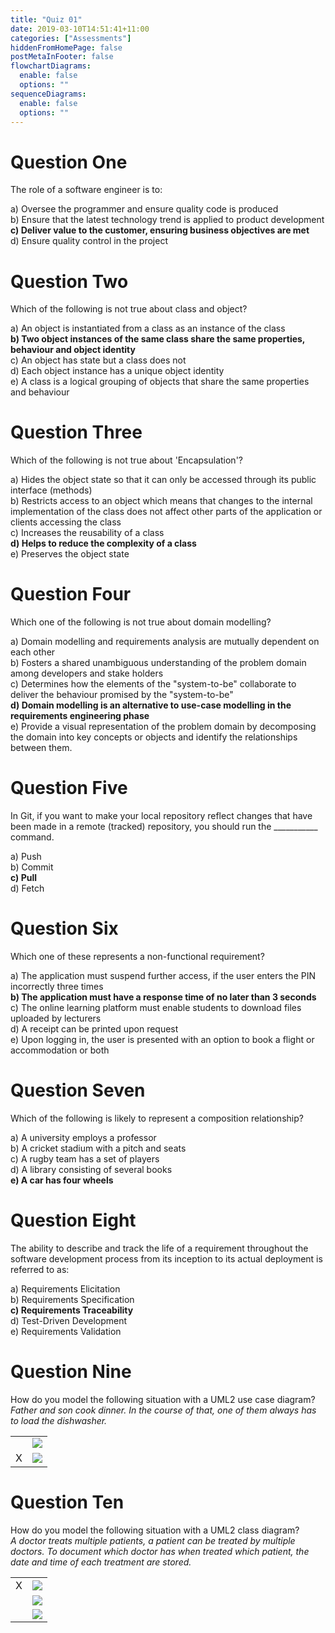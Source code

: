 ```yaml
---
title: "Quiz 01"
date: 2019-03-10T14:51:41+11:00
categories: ["Assessments"]
hiddenFromHomePage: false
postMetaInFooter: false
flowchartDiagrams:
  enable: false
  options: ""
sequenceDiagrams: 
  enable: false
  options: ""
---
```

# Question One
The role of a software engineer is to:

a) Oversee the programmer and ensure quality code is produced  
b) Ensure that the latest technology trend is applied to product development  
**c) Deliver value to the customer, ensuring business objectives are met**  
d) Ensure quality control in the project

# Question Two
Which of the following is not true about class and object?
	
a) An object is instantiated from a class as an instance of the class  
**b) Two object instances of the same class share the same properties, behaviour and object identity**  
c) An object has state but a class does not  
d) Each object instance has a unique object identity  
e) A class is a logical grouping of objects that share the same properties and behaviour  

# Question Three
Which of the following is not true about 'Encapsulation'?

a) Hides the object state so that it can only be accessed through its public interface (methods)  
b) Restricts access to an object which means that changes to the internal implementation of the class does not affect other parts of the application or clients accessing the class  
c) Increases the reusability of a class  
**d) Helps to reduce the complexity of a class**  
e) Preserves the object state  

# Question Four
Which one of the following is not true about domain modelling?
	
a) Domain modelling and requirements analysis are mutually dependent on each other  
b) Fosters a shared unambiguous understanding of the problem domain among developers and stake holders  
c) Determines how the elements of the "system-to-be" collaborate to deliver the behaviour promised by the "system-to-be"  
**d) Domain modelling is an alternative to use-case modelling in the requirements engineering phase**  
e) Provide a visual representation of the problem domain by decomposing the domain into key concepts or objects and identify the relationships between them.

# Question Five
In Git, if you want to make your local repository reflect changes that have been made in a remote (tracked) repository, you should run the ___________ command.
	
a) Push  
b) Commit  
**c) Pull**  
d) Fetch  

# Question Six
Which one of these represents a non-functional requirement?
	
a) The application must suspend further access, if the user enters the PIN incorrectly three times  
**b) The application must have a response time of no later than 3 seconds**  
c) The online learning platform must enable students to download files uploaded by lecturers  
d) A receipt can be printed upon request  
e) Upon logging in, the user is presented with an option to book a flight or accommodation or both  

# Question Seven
Which of the following is likely to represent a composition relationship?
	
a) A university employs a professor  
b) A cricket stadium with a pitch and seats  
c) A rugby team has a set of players  
d) A library consisting of several books  
**e) A car has four wheels**  

# Question Eight
The ability to describe and track the life of a requirement throughout the software development process from its inception to its actual deployment is referred to as:
	
a) Requirements Elicitation  
b) Requirements Specification  
**c) Requirements Traceability**  
d) Test-Driven Development  
e) Requirements Validation

# Question Nine
How do you model the following situation with a UML2 use case diagram?  
_Father and son cook dinner. In the course of that, one of them always has to load the dishwasher._

|    |    |
|:--:|--:|
|    |![](9a.png)|
|  X |![](9b.png)|
# Question Ten
How do you model the following situation with a UML2 class diagram?  
_A doctor treats multiple patients, a patient can be treated by multiple doctors. To document which doctor has when treated which patient, the date and time of each treatment are stored._

|    |    |
|:--:|:--:|
|  X |![](10b.png)|
|    |![](10c.png)|
|    |![](10a.png)|